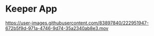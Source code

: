 # Keeper App



https://user-images.githubusercontent.com/83897840/222951947-672b5f9d-971a-4746-9d74-35a2340ab8e3.mov

